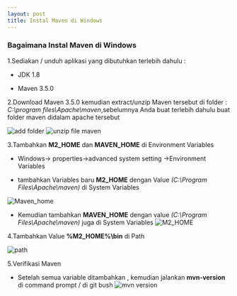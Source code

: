 ```yaml
---
layout: post
title: Instal Maven di Windows
---
```


### Bagaimana Instal Maven di Windows
1.Sediakan / unduh aplikasi yang dibutuhkan terlebih dahulu :

* JDK 1.8

* Maven 3.5.0

2.Download Maven 3.5.0 kemudian extract/unzip Maven tersebut di folder : *C:\program files\Apache\maven*,sebelumnya Anda buat terlebih 
dahulu buat folder maven didalam apache tersebut

![add folder](http://res.cloudinary.com/deshqivuj/image/upload/v1493634481/maven-eclipse/2017-05-01_17-17-32.png)
![unzip file maven](http://res.cloudinary.com/deshqivuj/image/upload/v1493634491/maven-eclipse/2017-05-01_17-17-59.png)

3.Tambahkan **M2_HOME** dan **MAVEN_HOME** di Environment Variables 

  * Windows-> properties->advanced system setting ->Environment Variables 
  
  * tambahkan Variables baru **M2_HOME** dengan Value *(C:\Program Files\Apache\maven)* di System Variables
  
  ![Maven_home](http://res.cloudinary.com/deshqivuj/image/upload/v1493635257/maven-eclipse/2017-05-01_17-35-01.png)
  
  * Kemudian tambahkan **MAVEN_HOME** dengan value *(C:\Program Files\Apache\maven)* juga di System Variables
  ![M2_HOME](http://res.cloudinary.com/deshqivuj/image/upload/v1493635254/maven-eclipse/2017-05-01_17-33-05.png)
  
4.Tambahkan Value **%M2_HOME%\bin** di Path 

![path](http://res.cloudinary.com/deshqivuj/image/upload/v1493635259/maven-eclipse/2017-05-01_17-37-21.png)

5.Verifikasi Maven 

  * Setelah semua variable ditambahkan , kemudian jalankan **mvn-version** di command prompt / di git bush
![mvn version](http://res.cloudinary.com/deshqivuj/image/upload/v1493636465/maven-eclipse/2017-05-01_17-59-03.png)
